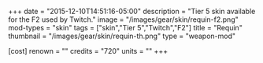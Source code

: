 +++
date = "2015-12-10T14:51:16-05:00"
description = "Tier 5 skin available for the F2 used by Twitch."
image = "/images/gear/skin/requin-f2.png"
mod-types = "skin"
tags = ["skin","Tier 5","Twitch","F2"]
title = "Requin"
thumbnail = "/images/gear/skin/requin-th.png"
type = "weapon-mod"

[cost]
  renown = ""
  credits = "720"
  units = ""
+++
